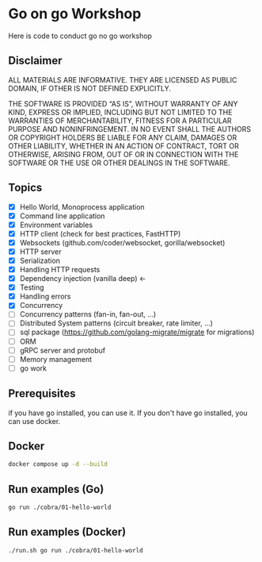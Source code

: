 # Go on go Workshop
Here is code to conduct go no go workshop

## Disclaimer
ALL MATERIALS ARE INFORMATIVE. THEY ARE LICENSED AS PUBLIC DOMAIN, IF OTHER IS NOT DEFINED EXPLICITLY.

THE SOFTWARE IS PROVIDED “AS IS”, WITHOUT WARRANTY OF ANY KIND, EXPRESS OR IMPLIED, INCLUDING BUT NOT LIMITED TO THE WARRANTIES OF MERCHANTABILITY, FITNESS FOR A PARTICULAR PURPOSE AND NONINFRINGEMENT. IN NO EVENT SHALL THE AUTHORS OR COPYRIGHT HOLDERS BE LIABLE FOR ANY CLAIM, DAMAGES OR OTHER LIABILITY, WHETHER IN AN ACTION OF CONTRACT, TORT OR OTHERWISE, ARISING FROM, OUT OF OR IN CONNECTION WITH THE SOFTWARE OR THE USE OR OTHER DEALINGS IN THE SOFTWARE.

## Topics

- [X] Hello World, Monoprocess application
- [X] Command line application
- [X] Environment variables
- [X] HTTP client  (check for best practices, FastHTTP)
- [X] Websockets (github.com/coder/websocket, gorilla/websocket)
- [X] HTTP server
- [X] Serialization
- [X] Handling HTTP requests
- [X] Dependency injection (vanilla deep) <-
- [X] Testing
- [X] Handling errors
- [X] Concurrency
- [ ] Concurrency patterns (fan-in, fan-out, ...)
- [ ] Distributed System patterns (circuit breaker, rate limiter, ...)
- [ ] sql package (https://github.com/golang-migrate/migrate for migrations)
- [ ] ORM
- [ ] gRPC server and protobuf
- [ ] Memory management
- [ ] go work

## Prerequisites
if you have go installed, you can use it. 
If you don't have go installed, you can use docker.

## Docker
```bash
docker compose up -d --build
```

## Run examples (Go)
```bash
go run ./cobra/01-hello-world
```

## Run examples (Docker)
```bash
./run.sh go run ./cobra/01-hello-world
```
